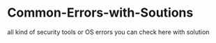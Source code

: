 # Common-Errors-with-Soutions
all kind of security tools or OS errors you can check here with solution
